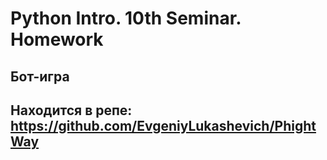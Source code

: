 # Python Intro. 10th Seminar. Homework
 ## Бот-игра
 ## Находится в репе: https://github.com/EvgeniyLukashevich/PhightWay
